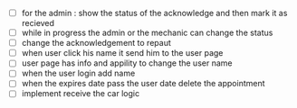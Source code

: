 - [ ] for the admin : show the status of the acknowledge and then mark it as recieved
- [ ] while in progress the admin or the mechanic can change the status 
- [ ] change the acknowledgement to repaut
- [ ] when user click his name it send him to the user page
- [ ] user page has info and appility to change the user name
- [ ] when the user login add name
- [ ] when the expires date pass the user date delete the appointment
- [ ] implement receive the car logic
